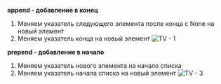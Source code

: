 **append - добавление в конец**
1) Меняем указатель следующего элемента после конца с None на новый элемент
2) Меняем указатель конца на новый элемент
![TV - 1](https://github.com/themorsten/DataStructures/assets/75784716/be517249-b5aa-43cc-8b59-5a8ee7c6865c)

**prepend - добавление в начало**
1) Меняем указатель нового элемента на начало списка
2) Меняем указатель начала списка на новый элемент
![TV - 3](https://github.com/themorsten/DataStructures/assets/75784716/92a9cfb4-4946-4ac4-bdcc-ca9d3a77d1da)
